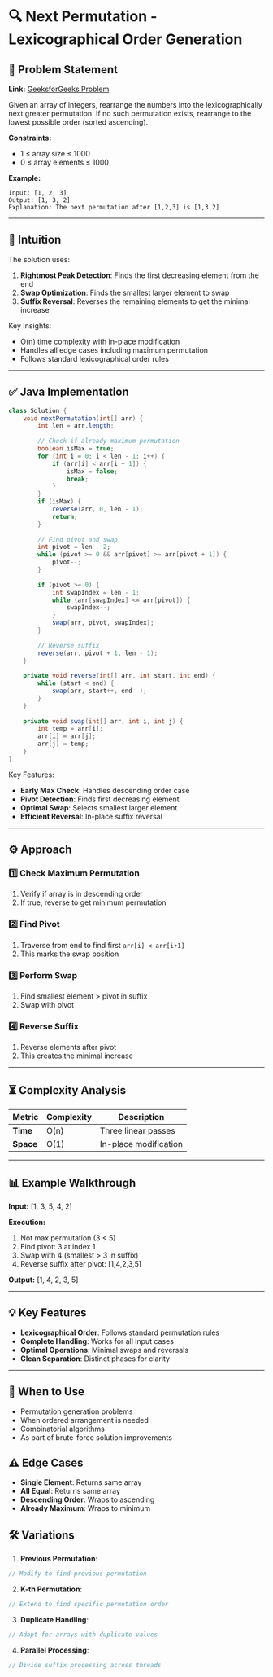 # 🔍 Next Permutation - Lexicographical Order Generation

## 📜 Problem Statement
**Link:** [GeeksforGeeks Problem](https://www.geeksforgeeks.org/problems/next-permutation5226/1?page=3&company=Google&sortBy=latest)

Given an array of integers, rearrange the numbers into the lexicographically next greater permutation. If no such permutation exists, rearrange to the lowest possible order (sorted ascending).

**Constraints:**
- 1 ≤ array size ≤ 1000
- 0 ≤ array elements ≤ 1000

**Example:**
```text
Input: [1, 2, 3]
Output: [1, 3, 2]
Explanation: The next permutation after [1,2,3] is [1,3,2]
```

---

## 🧠 Intuition
The solution uses:
1. **Rightmost Peak Detection**: Finds the first decreasing element from the end
2. **Swap Optimization**: Finds the smallest larger element to swap
3. **Suffix Reversal**: Reverses the remaining elements to get the minimal increase

Key Insights:
- O(n) time complexity with in-place modification
- Handles all edge cases including maximum permutation
- Follows standard lexicographical order rules

---

## ✅ Java Implementation
```java
class Solution {
    void nextPermutation(int[] arr) {
        int len = arr.length;
        
        // Check if already maximum permutation
        boolean isMax = true;
        for (int i = 0; i < len - 1; i++) {
            if (arr[i] < arr[i + 1]) {
                isMax = false;
                break;
            }
        }
        if (isMax) {
            reverse(arr, 0, len - 1);
            return;
        }
        
        // Find pivot and swap
        int pivot = len - 2;
        while (pivot >= 0 && arr[pivot] >= arr[pivot + 1]) {
            pivot--;
        }
        
        if (pivot >= 0) {
            int swapIndex = len - 1;
            while (arr[swapIndex] <= arr[pivot]) {
                swapIndex--;
            }
            swap(arr, pivot, swapIndex);
        }
        
        // Reverse suffix
        reverse(arr, pivot + 1, len - 1);
    }
    
    private void reverse(int[] arr, int start, int end) {
        while (start < end) {
            swap(arr, start++, end--);
        }
    }
    
    private void swap(int[] arr, int i, int j) {
        int temp = arr[i];
        arr[i] = arr[j];
        arr[j] = temp;
    }
}
```

Key Features:
- **Early Max Check**: Handles descending order case
- **Pivot Detection**: Finds first decreasing element
- **Optimal Swap**: Selects smallest larger element
- **Efficient Reversal**: In-place suffix reversal

---

## ⚙️ Approach
### **1️⃣ Check Maximum Permutation**
1. Verify if array is in descending order
2. If true, reverse to get minimum permutation

### **2️⃣ Find Pivot**
1. Traverse from end to find first `arr[i] < arr[i+1]`
2. This marks the swap position

### **3️⃣ Perform Swap**
1. Find smallest element > pivot in suffix
2. Swap with pivot

### **4️⃣ Reverse Suffix**
1. Reverse elements after pivot
2. This creates the minimal increase

---

## ⏳ Complexity Analysis
| Metric          | Complexity | Description |
|-----------------|------------|-------------|
| **Time**        | O(n)       | Three linear passes |
| **Space**       | O(1)       | In-place modification |

---

## 📊 Example Walkthrough
**Input:** [1, 3, 5, 4, 2]

**Execution:**
1. Not max permutation (3 < 5)
2. Find pivot: 3 at index 1
3. Swap with 4 (smallest > 3 in suffix)
4. Reverse suffix after pivot: [1,4,2,3,5]

**Output:** [1, 4, 2, 3, 5]

---

## 💡 Key Features
- **Lexicographical Order**: Follows standard permutation rules
- **Complete Handling**: Works for all input cases
- **Optimal Operations**: Minimal swaps and reversals
- **Clean Separation**: Distinct phases for clarity

---

## 🚀 When to Use
- Permutation generation problems
- When ordered arrangement is needed
- Combinatorial algorithms
- As part of brute-force solution improvements

## ⚠️ Edge Cases
- **Single Element**: Returns same array
- **All Equal**: Returns same array
- **Descending Order**: Wraps to ascending
- **Already Maximum**: Wraps to minimum

## 🛠 Variations
1. **Previous Permutation**:
```java
// Modify to find previous permutation
```

2. **K-th Permutation**:
```java
// Extend to find specific permutation order
```

3. **Duplicate Handling**:
```java
// Adapt for arrays with duplicate values
```

4. **Parallel Processing**:
```java
// Divide suffix processing across threads
```